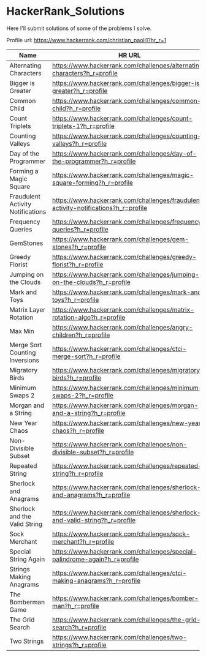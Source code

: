 # HackerRank_Solutions
Here I'll submit solutions of some of the problems I solve.

Profile url: https://www.hackerrank.com/christian_paoli1?hr_r=1

| Name                              | HR URL                                                       | Points | Solution |
| --------------------------------- | ------------------------------------------------------------ | ------ | -------- |
| Alternating Characters            | https://www.hackerrank.com/challenges/alternating-characters?h_r=profile | 20     |          |
| Bigger is Greater                 | https://www.hackerrank.com/challenges/bigger-is-greater?h_r=profile | 35     |          |
| Common Child                      | https://www.hackerrank.com/challenges/common-child?h_r=profile | 60     |          |
| Count Triplets                    | https://www.hackerrank.com/challenges/count-triplets-1?h_r=profile | 35     |          |
| Counting Valleys                  | https://www.hackerrank.com/challenges/counting-valleys?h_r=profile | 15     |          |
| Day of the Programmer             | https://www.hackerrank.com/challenges/day-of-the-programmer?h_r=profile | 15     |          |
| Forming a Magic Square            | https://www.hackerrank.com/challenges/magic-square-forming?h_r=profile | 20     |          |
| Fraudulent Activity Notifications | https://www.hackerrank.com/challenges/fraudulent-activity-notifications?h_r=profile | 40     |          |
| Frequency Queries                 | https://www.hackerrank.com/challenges/frequency-queries?h_r=profile | 40     |          |
| GemStones                         | https://www.hackerrank.com/challenges/gem-stones?h_r=profile | 20     |          |
| Greedy Florist                    | https://www.hackerrank.com/challenges/greedy-florist?h_r=profile | 35     |          |
| Jumping on the Clouds             | https://www.hackerrank.com/challenges/jumping-on-the-clouds?h_r=profile | 20     |          |
| Mark and Toys                     | https://www.hackerrank.com/challenges/mark-and-toys?h_r=profile | 35     |          |
| Matrix Layer Rotation             | https://www.hackerrank.com/challenges/matrix-rotation-algo?h_r=profile | 80     |          |
| Max Min                           | https://www.hackerrank.com/challenges/angry-children?h_r=profile | 35     |          |
| Merge Sort Counting Inversions    | https://www.hackerrank.com/challenges/ctci-merge-sort?h_r=profile | 45     |          |
| Migratory Birds                   | https://www.hackerrank.com/challenges/migratory-birds?h_r=profile | 10     |          |
| Minimum Swaps 2                   | https://www.hackerrank.com/challenges/minimum-swaps-2?h_r=profile | 40     |          |
| Morgan and a String               | https://www.hackerrank.com/challenges/morgan-and-a-string?h_r=profile | 100    |          |
| New Year Chaos                    | https://www.hackerrank.com/challenges/new-year-chaos?h_r=profile | 40     |          |
| Non-Divisible Subset              | https://www.hackerrank.com/challenges/non-divisible-subset?h_r=profile | 20     |          |
| Repeated String                   | https://www.hackerrank.com/challenges/repeated-string?h_r=profile | 20     |          |
| Sherlock and Anagrams             | https://www.hackerrank.com/challenges/sherlock-and-anagrams?h_r=profile | 50     |          |
| Sherlock and the Valid String     | https://www.hackerrank.com/challenges/sherlock-and-valid-string?h_r=profile | 35     |          |
| Sock Merchant                     | https://www.hackerrank.com/challenges/sock-merchant?h_r=profile | 10     |          |
| Special String Again              | https://www.hackerrank.com/challenges/special-palindrome-again?h_r=profile | 40     |          |
| Strings Making Anagrams           | https://www.hackerrank.com/challenges/ctci-making-anagrams?h_r=profile | 25     |          |
| The Bomberman Game                | https://www.hackerrank.com/challenges/bomber-man?h_r=profile | 40     |          |
| The Grid Search                   | https://www.hackerrank.com/challenges/the-grid-search?h_r=profile | 30     |          |
| Two Strings                       | https://www.hackerrank.com/challenges/two-strings?h_r=profile | 25     |          |


